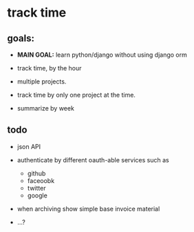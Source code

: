 # track time

## goals:

- **MAIN GOAL:** learn python/django without using django orm

- track time, by the hour

- multiple projects.

- track time by only one project at the time.

- summarize by week


## todo

- json API

- authenticate by different oauth-able services such as
  - github
  - faceoobk
  - twitter
  - google

- when archiving show simple base invoice material

- ...?
